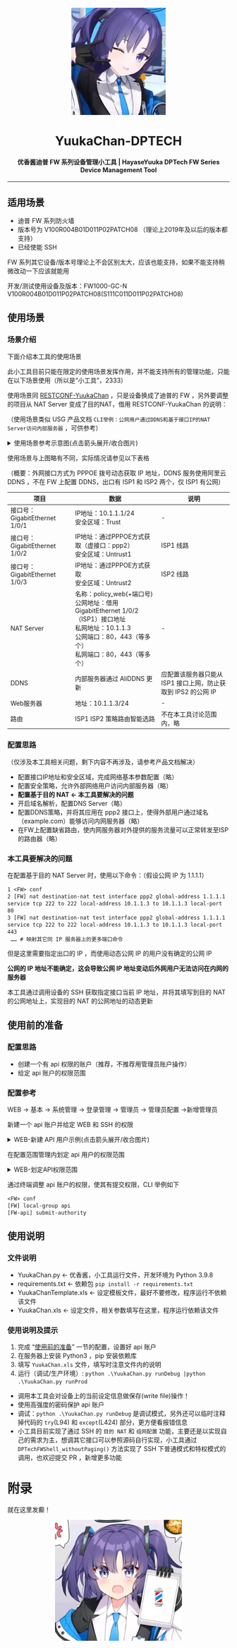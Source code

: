 <p align="center"><img src="./images/Yuuka_Header.jpg" style="zoom:40%;" /></p>
<h1 align="center">YuukaChan-DPTECH</h1>
<h4 align="center">优香酱迪普 FW 系列设备管理小工具 | HayaseYuuka DPTech FW Series Device Management Tool</h4><hr/>

## 适用场景

- 迪普 FW 系列防火墙
- 版本号为 V100R004B01D011P02PATCH08 （理论上2019年及以后的版本都支持）
- 已经使能 SSH

FW 系列其它设备/版本号理论上不会区别太大，应该也能支持，如果不能支持稍微改动一下应该就能用

开发/测试使用设备及版本：FW1000-GC-N V100R004B01D011P02PATCH08(S111C011D011P02PATCH08)

## 使用场景

### 场景介绍

下面介绍本工具的使用场景

此小工具目前只能在限定的使用场景发挥作用，并不能支持所有的管理功能，只能在以下场景使用（所以是“小工具”，2333）

使用场景同 [RESTCONF-YuukaChan](https://github.com/luckykeeper/RESTCONF-YuukaChan) ，只是设备换成了迪普的 FW ，另外要调整的项目从 NAT Server 变成了目的NAT，借用 RESTCONF-YuukaChan 的说明：

（使用场景类似 USG 产品文档 `CLI举例：公网用户通过DDNS和基于接口IP的NAT Server访问内部服务器` ，可供参考）

<details>   <summary>使用场景参考示意图(点击箭头展开/收合图片)</summary>   <p><img src="./images/useCase.png" alt="useCase" style="zoom: 67%;" /></p></details>

使用场景与上图略有不同，实际情况请参见以下表格

（概要：外网接口方式为 PPPOE 拨号动态获取 IP 地址，DDNS 服务使用阿里云 DDNS ，不在 FW 上配置 DDNS，出口有 ISP1 和 ISP2 两个，仅 ISP1 有公网）

| 项目                          | 数据                                                         | 说明                                                         |
| ----------------------------- | ------------------------------------------------------------ | ------------------------------------------------------------ |
| 接口号：GigabitEthernet 1/0/1 | IP地址：10.1.1.1/24<br/>安全区域：Trust                      | -                                                            |
| 接口号：GigabitEthernet 1/0/2 | IP地址：通过PPPOE方式获取（虚接口：ppp2）<br/>安全区域：Untrust1 | ISP1 线路                                                    |
| 接口号：GigabitEthernet 1/0/3 | IP地址：通过PPPOE方式获取<br/>安全区域：Untrust2             | ISP2 线路                                                    |
| NAT Server                    | 名称：policy_web(+端口号)<br/>公网地址：借用GigabitEthernet 1/0/2 （ISP1）接口地址<br/>私网地址：10.1.1.3<br/>公网端口：80，443（等多个）<br/>私网端口：80，443（等多个） | -                                                            |
| DDNS                          | 内部服务器通过 AliDDNS 更新                                  | 应配置该服务器只能从 ISP1 接口上网，防止获取到 IPS2 的公网 IP |
| Web服务器                     | 地址：10.1.1.3/24                                            | -                                                            |
| 路由                          | ISP1 ISP2 策略路由智能选路                                   | 不在本工具讨论范围内，略                                     |

### 配置思路

（仅涉及本工具相关问题，剩下内容不再涉及，请参考产品文档解决）

- 配置接口IP地址和安全区域，完成网络基本参数配置（略）
- 配置安全策略，允许外部网络用户访问内部服务器（略）
- **配置基于目的 NAT <- 本工具要解决的问题**
- 开启域名解析，配置DNS Server（略）
- 配置DDNS策略，并将其应用在 ppp2 接口上，使得外部用户通过域名（example.com）能够访问内网服务器（略）
- 在FW上配置缺省路由，使内网服务器对外提供的服务流量可以正常转发至ISP的路由器（略）

### 本工具要解决的问题

在配置基于目的 NAT Server 时，使用以下命令：（假设公网 IP 为 1.1.1.1）

```shell
1 <FW> conf
2 [FW] nat destination-nat test interface ppp2 global-address 1.1.1.1 service tcp 222 to 222 local-address 10.1.1.3 to 10.1.1.3 local-port 80
3 [FW] nat destination-nat test interface ppp2 global-address 1.1.1.1 service tcp 222 to 222 local-address 10.1.1.3 to 10.1.1.3 local-port 443
 …… # 映射其它同 IP 服务器上的更多端口命令
```

但是这里需要指定出口的 IP ，而使用动态公网 IP 的用户没有确定的公网 IP

**公网的 IP 地址不能确定，这会导致公网 IP 地址变动后外网用户无法访问在内网的服务器**

本工具通过调用设备的 SSH 获取指定接口当前 IP 地址，并将其填写到目的 NAT 的公网地址上，实现目的 NAT 的公网地址的动态更新

## 使用前的准备

### 配置思路

- 创建一个有 api 权限的账户（推荐，不推荐用管理员账户操作）
- 给定 api 账户的权限范围

### 配置参考

WEB -> 基本 -> 系统管理 -> 登录管理 -> 管理员 -> 管理员配置 ->新增管理员

新建一个 api 账户并给定 WEB 和 SSH 的权限

<details>   <summary>WEB-新建 API 用户示例(点击箭头展开/收合图片)</summary>   <p><img src="./images/CreateApiUser.png" alt="新建 API 用户示例" style="zoom: 67%;" /></p></details>

在配置范围管理内划定 api 用户的权限范围

<details>   <summary>WEB-划定API权限范围</summary>   <p><img src="./images/User_Privileges.png" alt="WEB-划定API权限范围" style="zoom: 67%;" /></p></details>

通过终端调整 api 账户的权限，使其有提交权限，CLI 举例如下

```shell
<FW> conf
[FW] local-group api
[FW-api] submit-authority
```

## 使用说明

### 文件说明

- YuukaChan.py <- 优香酱，小工具运行文件，开发环境为 Python 3.9.8
- requirements.txt <- 依赖包 `pip install -r requirements.txt`
- YuukaChanTemplate.xls <- 设定模板文件，最好不要修改，程序运行不依赖该文件
- YuukaChan.xls <- 设定文件，相关参数填写在这里，程序运行依赖该文件

### 使用说明及提示

1. 完成 “[使用前的准备](##使用前的准备)” 一节的配置，设置好 api 账户
2. 在服务器上安装 Python3 ，pip 安装依赖库
3. 填写 `YuukaChan.xls` 文件，填写时注意文件内的说明
4. 运行（调试/生产环境）: `python .\YuukaChan.py runDebug |python .\YuukaChan.py runProd`

- 调用本工具会对设备上的当前设定信息做保存(write file)操作！
- 使用高强度的密码保护 api 账户
- 调试：`python .\YuukaChan.py runDebug` 是调试模式，另外还可以临时注释掉代码的 `try`(L94) 和 `except`(L424) 部分，更方便看报错信息
- 小工具目前实现了通过 SSH 的 `目的 NAT` 和 `组网配置` 功能，主要还是以实现自己的需求为主，想调其它接口可以参照源码自行实现，小工具通过 `DPTechFWShell_withoutPaging()` 方法实现了 SSH 下普通模式和特权模式的调用，也欢迎提交 PR ，新增更多功能

# 附录

就在这里发癫！

<p align="center"><img src="./images/Yuuka01.jpg" style="zoom:40%;" /></p>

